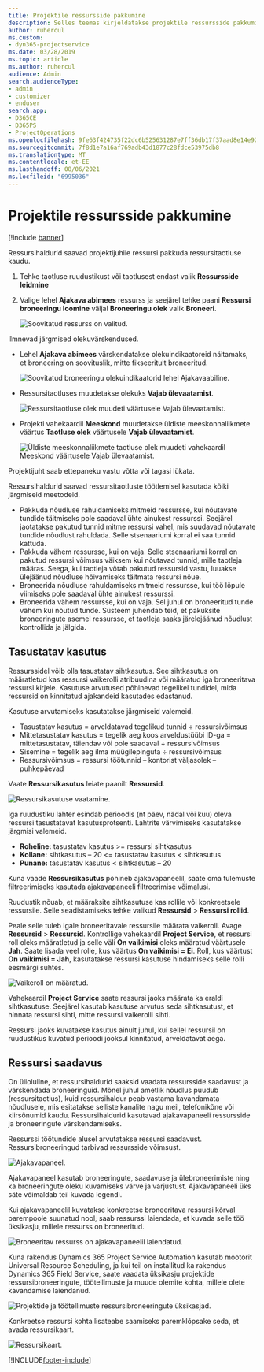 ```yaml
---
title: Projektile ressursside pakkumine
description: Selles teemas kirjeldatakse projektile ressursside pakkumist.
author: ruhercul
ms.custom:
- dyn365-projectservice
ms.date: 03/28/2019
ms.topic: article
ms.author: ruhercul
audience: Admin
search.audienceType:
- admin
- customizer
- enduser
search.app:
- D365CE
- D365PS
- ProjectOperations
ms.openlocfilehash: 9fe63f424735f22dc6b525631287e7ff36db17f37aad8e14e926f5cc9be39136
ms.sourcegitcommit: 7f8d1e7a16af769adb43d1877c28fdce53975db8
ms.translationtype: MT
ms.contentlocale: et-EE
ms.lasthandoff: 08/06/2021
ms.locfileid: "6995036"
---
```

# <a name="propose-project-resources"></a>Projektile ressursside pakkumine

[!include [banner](../includes/psa-now-project-operations.md)]

Ressursihaldurid saavad projektijuhile ressursi pakkuda ressursitaotluse kaudu.

1. Tehke taotluse ruudustikust või taotlusest endast valik **Ressursside leidmine**
2. Valige lehel **Ajakava abimees** ressurss ja seejärel tehke paani **Ressursi broneeringu loomine** väljal **Broneeringu olek** valik **Broneeri**.

    ![Soovitatud ressurss on valitud.](media/Resource-Management-image62.png)

Ilmnevad järgmised olekuvärskendused.

- Lehel **Ajakava abimees** värskendatakse olekuindikaatoreid näitamaks, et broneering on soovituslik, mitte fikseeritult broneeritud.

    ![Soovitatud broneeringu olekuindikaatorid lehel Ajakavaabiline.](media/Resource-Management-image63.png)

- Ressursitaotluses muudetakse olekuks **Vajab ülevaatamist**.

    ![Ressursitaotluse olek muudeti väärtusele Vajab ülevaatamist.](media/Resource-Management-image64.png)

- Projekti vahekaardil **Meeskond** muudetakse üldiste meeskonnaliikmete väärtus **Taotluse olek** väärtusele **Vajab ülevaatamist**.

    ![Üldiste meeskonnaliikmete taotluse olek muudeti vahekaardil Meeskond väärtusele Vajab ülevaatamist.](media/Resource-Management-image48.png)

Projektijuht saab ettepaneku vastu võtta või tagasi lükata.

Ressursihaldurid saavad ressursitaotluste töötlemisel kasutada kõiki järgmiseid meetodeid.

- Pakkuda nõudluse rahuldamiseks mitmeid ressursse, kui nõutavate tundide täitmiseks pole saadaval ühte ainukest ressurssi. Seejärel jaotatakse pakutud tunnid mitme ressursi vahel, mis suudavad nõutavate tundide nõudlust rahuldada. Selle stsenaariumi korral ei saa tunnid kattuda.
- Pakkuda vähem ressursse, kui on vaja. Selle stsenaariumi korral on pakutud ressursi võimsus väiksem kui nõutavad tunnid, mille taotleja määras. Seega, kui taotleja võtab pakutud ressursid vastu, luuakse ülejäänud nõudluse hõivamiseks täitmata ressursi nõue.
- Broneerida nõudluse rahuldamiseks mitmeid ressursse, kui töö lõpule viimiseks pole saadaval ühte ainukest ressurssi.
- Broneerida vähem ressursse, kui on vaja. Sel juhul on broneeritud tunde vähem kui nõutud tunde. Süsteem juhendab teid, et pakuksite broneeringute asemel ressursse, et taotleja saaks järelejäänud nõudlust kontrollida ja jälgida.

## <a name="billable-utilization"></a>Tasustatav kasutus

Ressurssidel võib olla tasustatav sihtkasutus. See sihtkasutus on määratletud kas ressursi vaikerolli atribuudina või määratud iga broneeritava ressursi kirjele. Kasutuse arvutused põhinevad tegelikel tundidel, mida ressursid on kinnitatud ajakandeid kasutades edastanud.

Kasutuse arvutamiseks kasutatakse järgmiseid valemeid.

- Tasustatav kasutus = arveldatavad tegelikud tunnid ÷ ressursivõimsus
- Mittetasustatav kasutus = tegelik aeg koos arveldustüübi ID-ga = mittetasustatav, täiendav või pole saadaval ÷ ressursivõimsus
- Sisemine = tegelik aeg ilma müügilepinguta ÷ ressursivõimsus
- Ressursivõimsus = ressursi töötunnid – kontorist väljasolek – puhkepäevad

Vaate **Ressursikasutus** leiate paanilt **Ressursid**.

![Ressursikasutuse vaatamine.](media/Resource-Management-image65.png)

Iga ruudustiku lahter esindab perioodis (nt päev, nädal või kuu) oleva ressursi tasustatavat kasutusprotsenti. Lahtrite värvimiseks kasutatakse järgmisi valemeid.

- **Roheline:** tasustatav kasutus \>= ressursi sihtkasutus
- **Kollane:** sihtkasutus – 20 \<= tasustatav kasutus \< sihtkasutus
- **Punane:** tasustatav kasutus \< sihtkasutus – 20

Kuna vaade **Ressursikasutus** põhineb ajakavapaneelil, saate oma tulemuste filtreerimiseks kasutada ajakavapaneeli filtreerimise võimalusi.

Ruudustik nõuab, et määraksite sihtkasutuse kas rollile või konkreetsele ressursile. Selle seadistamiseks tehke valikud **Ressursid** \> **Ressursi rollid**.

Peale selle tuleb igale broneeritavale ressursile määrata vaikeroll. Avage **Ressursid** \> **Ressursid**. Kontrollige vahekaardil **Project Service**, et ressursi roll oleks määratletud ja selle väli **On vaikimisi** oleks määratud väärtusele **Jah**. Saate lisada veel rolle, kus väärtus **On vaikimisi = Ei**. Roll, kus väärtust **On vaikimisi = Jah**, kasutatakse ressursi kasutuse hindamiseks selle rolli eesmärgi suhtes.

![Vaikeroll on määratud.](media/Resource-Management-image67.png)

Vahekaardil **Project Service** saate ressursi jaoks määrata ka eraldi sihtkasutuse. Seejärel kasutab kasutuse arvutus seda sihtkasutust, et hinnata ressursi sihti, mitte ressursi vaikerolli sihti.

Ressursi jaoks kuvatakse kasutus ainult juhul, kui sellel ressursil on ruudustikus kuvatud perioodi jooksul kinnitatud, arveldatavat aega.

## <a name="resource-availability"></a>Ressursi saadavus

On ülioluline, et ressursihaldurid saaksid vaadata ressursside saadavust ja värskendada broneeringuid. Mõnel juhul ametlik nõudlus puudub (ressursitaotlus), kuid ressursihaldur peab vastama kavandamata nõudlusele, mis esitatakse selliste kanalite nagu meil, telefonikõne või kiirsõnumid kaudu. Ressursihaldurid kasutavad ajakavapaneeli ressursside ja broneeringute värskendamiseks.

Ressurssi töötundide alusel arvutatakse ressursi saadavust. Ressursibroneeringud tarbivad ressursside võimsust.

![Ajakavapaneel.](media/Resource-Management-image68.png)

Ajakavapaneel kasutab broneeringute, saadavuse ja ülebroneerimiste ning ka broneeringute oleku kuvamiseks värve ja varjustust. Ajakavapaneeli üks säte võimaldab teil kuvada legendi.

Kui ajakavapaneelil kuvatakse konkreetse broneeritava ressursi kõrval parempoole suunatud nool, saab ressurssi laiendada, et kuvada selle töö üksikasju, millele ressurss on broneeritud.

![Broneeritav ressurss on ajakavapaneelil laiendatud.](media/Resource-Management-image69.png)

Kuna rakendus Dynamics 365 Project Service Automation kasutab mootorit Universal Resource Scheduling, ja kui teil on installitud ka rakendus Dynamics 365 Field Service, saate vaadata üksikasju projektide ressursibroneeringute, töötellimuste ja muude olemite kohta, millele olete kavandamise laiendanud.

![Projektide ja töötellimuste ressursibroneeringute üksikasjad.](media/Resource-Management-image70.png)

Konkreetse ressursi kohta lisateabe saamiseks paremklõpsake seda, et avada ressursikaart.

![Ressursikaart.](media/Resource-Management-image71.png)


[!INCLUDE[footer-include](../includes/footer-banner.md)]